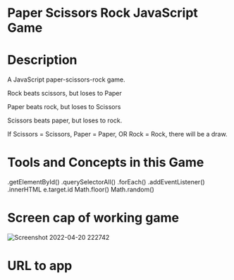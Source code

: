 # Paper Scissors Rock JavaScript Game #

# Description #
A JavaScript paper-scissors-rock game. 

Rock beats scissors, but loses to Paper

Paper beats rock, but loses to Scissors

Scissors beats paper, but loses to rock.

If Scissors = Scissors, Paper = Paper, OR Rock = Rock, there will be a draw. 

# Tools and Concepts in this Game #
.getElementById()
.querySelectorAll()
.forEach()
.addEventListener()
.innerHTML
e.target.id
Math.floor()
Math.random()

# Screen cap of working game #

![Screenshot 2022-04-20 222742](https://user-images.githubusercontent.com/91100425/164380642-af79d698-50ab-472f-bbc6-ddc5daae4b2b.jpg)


# URL to app #
